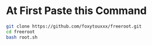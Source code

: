 # At First Paste this Command

```sh
git clone https://github.com/foxytouxxx/freeroot.git
cd freeroot
bash root.sh

```
